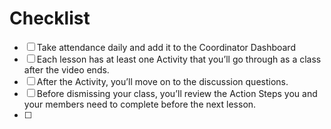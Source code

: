 # Checklist
- [ ] Take attendance daily and add it to the Coordinator Dashboard
- [ ] Each lesson has at least one Activity that you’ll go through as a class after the video ends.
- [ ] After the Activity, you’ll move on to the discussion questions.
- [ ] Before dismissing your class, you’ll review the Action Steps you and your members need to complete before the next lesson.
- [ ] 